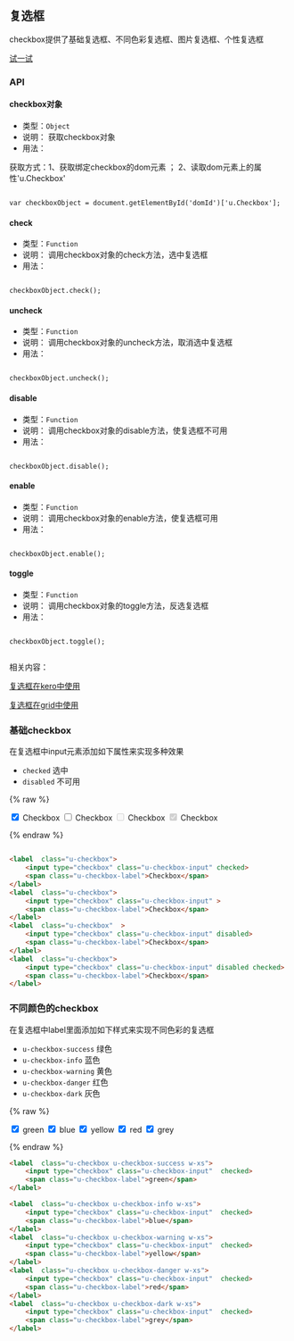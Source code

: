 ## 复选框

checkbox提供了基础复选框、不同色彩复选框、图片复选框、个性复选框


[试一试](http://tinper.org/webide/#/demos/ui/checkbox)


### API

#### checkbox对象

* 类型：`Object`
* 说明： 获取checkbox对象
* 用法：

获取方式：1、获取绑定checkbox的dom元素 ； 2、读取dom元素上的属性'u.Checkbox'


```

var checkboxObject = document.getElementById('domId')['u.Checkbox'];

```

#### check

* 类型：`Function`
* 说明： 调用checkbox对象的check方法，选中复选框
* 用法：

```

checkboxObject.check();

```

#### uncheck

* 类型：`Function`
* 说明： 调用checkbox对象的uncheck方法，取消选中复选框
* 用法：

```

checkboxObject.uncheck();

```

#### disable

* 类型：`Function`
* 说明： 调用checkbox对象的disable方法，使复选框不可用
* 用法：

```

checkboxObject.disable();

```
#### enable

* 类型：`Function`
* 说明： 调用checkbox对象的enable方法，使复选框可用
* 用法：

```

checkboxObject.enable();

```

#### toggle

* 类型：`Function`
* 说明： 调用checkbox对象的toggle方法，反选复选框
* 用法：

```

checkboxObject.toggle();


```

相关内容：

[复选框在kero中使用](http://docs.tinper.org/moy/kero/ex_checkboxdata.html)    

[复选框在grid中使用](http://tinper.org/webide/#/demos/grids/edit)


### 基础checkbox
在复选框中input元素添加如下属性来实现多种效果

- `checked` 选中
- `disabled` 不可用

{% raw %}
<div class="example-content">
<label  class="u-checkbox">
    <input type="checkbox" class="u-checkbox-input" checked>
    <span class="u-checkbox-label">Checkbox</span>
</label>
<label  class="u-checkbox">
    <input type="checkbox" class="u-checkbox-input" >
    <span class="u-checkbox-label">Checkbox</span>
</label>
<label  class="u-checkbox"  >
    <input type="checkbox" class="u-checkbox-input" disabled>
    <span class="u-checkbox-label">Checkbox</span>
</label>
<label  class="u-checkbox">
    <input type="checkbox" class="u-checkbox-input" disabled checked>
    <span class="u-checkbox-label">Checkbox</span>
</label>
</div>



{% endraw %}
``` html

<label  class="u-checkbox">
    <input type="checkbox" class="u-checkbox-input" checked>
    <span class="u-checkbox-label">Checkbox</span>
</label>
<label  class="u-checkbox">
    <input type="checkbox" class="u-checkbox-input" >
    <span class="u-checkbox-label">Checkbox</span>
</label>
<label  class="u-checkbox"  >
    <input type="checkbox" class="u-checkbox-input" disabled>
    <span class="u-checkbox-label">Checkbox</span>
</label>
<label  class="u-checkbox">
    <input type="checkbox" class="u-checkbox-input" disabled checked>
    <span class="u-checkbox-label">Checkbox</span>
</label>

```




### 不同颜色的checkbox
在复选框中label里面添加如下样式来实现不同色彩的复选框

- `u-checkbox-success` 绿色
- `u-checkbox-info` 蓝色
- `u-checkbox-warning` 黄色
- `u-checkbox-danger` 红色
- `u-checkbox-dark` 灰色

{% raw %}
<div class="example-content"><label  class="u-checkbox u-checkbox-success w-xs">
    <input type="checkbox" class="u-checkbox-input"  checked>
    <span class="u-checkbox-label">green</span>
</label>

<label  class="u-checkbox u-checkbox-info w-xs">
    <input type="checkbox" class="u-checkbox-input"  checked>
    <span class="u-checkbox-label">blue</span>
</label>
<label  class="u-checkbox u-checkbox-warning w-xs">
    <input type="checkbox" class="u-checkbox-input"  checked>
    <span class="u-checkbox-label">yellow</span>
</label>
<label  class="u-checkbox u-checkbox-danger w-xs">
    <input type="checkbox" class="u-checkbox-input"  checked>
    <span class="u-checkbox-label">red</span>
</label>
<label  class="u-checkbox u-checkbox-dark w-xs">
    <input type="checkbox" class="u-checkbox-input"  checked>
    <span class="u-checkbox-label">grey</span>
</label></div>



{% endraw %}
``` html
<label  class="u-checkbox u-checkbox-success w-xs">
    <input type="checkbox" class="u-checkbox-input"  checked>
    <span class="u-checkbox-label">green</span>
</label>

<label  class="u-checkbox u-checkbox-info w-xs">
    <input type="checkbox" class="u-checkbox-input"  checked>
    <span class="u-checkbox-label">blue</span>
</label>
<label  class="u-checkbox u-checkbox-warning w-xs">
    <input type="checkbox" class="u-checkbox-input"  checked>
    <span class="u-checkbox-label">yellow</span>
</label>
<label  class="u-checkbox u-checkbox-danger w-xs">
    <input type="checkbox" class="u-checkbox-input"  checked>
    <span class="u-checkbox-label">red</span>
</label>
<label  class="u-checkbox u-checkbox-dark w-xs">
    <input type="checkbox" class="u-checkbox-input"  checked>
    <span class="u-checkbox-label">grey</span>
</label>
```


